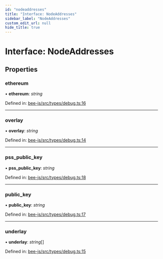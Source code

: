 ```yaml
---
id: "nodeaddresses"
title: "Interface: NodeAddresses"
sidebar_label: "NodeAddresses"
custom_edit_url: null
hide_title: true
---
```


# Interface: NodeAddresses

## Properties

### ethereum

• **ethereum**: *string*

Defined in: [bee-js/src/types/debug.ts:16](https://github.com/ethersphere/bee-js/blob/9a547fe/src/types/debug.ts#L16)

___

### overlay

• **overlay**: *string*

Defined in: [bee-js/src/types/debug.ts:14](https://github.com/ethersphere/bee-js/blob/9a547fe/src/types/debug.ts#L14)

___

### pss\_public\_key

• **pss\_public\_key**: *string*

Defined in: [bee-js/src/types/debug.ts:18](https://github.com/ethersphere/bee-js/blob/9a547fe/src/types/debug.ts#L18)

___

### public\_key

• **public\_key**: *string*

Defined in: [bee-js/src/types/debug.ts:17](https://github.com/ethersphere/bee-js/blob/9a547fe/src/types/debug.ts#L17)

___

### underlay

• **underlay**: *string*[]

Defined in: [bee-js/src/types/debug.ts:15](https://github.com/ethersphere/bee-js/blob/9a547fe/src/types/debug.ts#L15)
